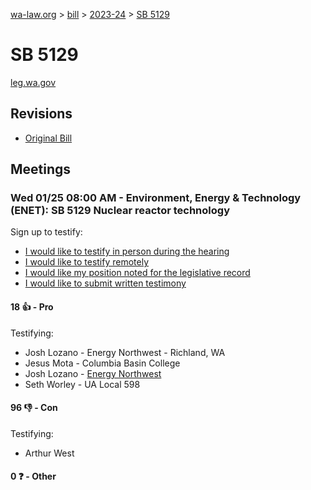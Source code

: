[wa-law.org](/) > [bill](/bill/) > [2023-24](/bill/2023-24/) > [SB 5129](/bill/2023-24/sb/5129/)

# SB 5129
[leg.wa.gov](https://app.leg.wa.gov/billsummary?BillNumber=5129&Year=2023&Initiative=false)

## Revisions
* [Original Bill](1/)

## Meetings
### Wed 01/25 08:00 AM - Environment, Energy & Technology (ENET): SB 5129 Nuclear reactor technology
Sign up to testify:
* [I would like to testify in person during the hearing](https://app.leg.wa.gov/csi/Testifier/Add?chamber=House&mId=30472&aId=149480&caId=20568&tId=1)
* [I would like to testify remotely](https://app.leg.wa.gov/csi/Testifier/Add?chamber=House&mId=30472&aId=149480&caId=20568&tId=2)
* [I would like my position noted for the legislative record](https://app.leg.wa.gov/csi/Testifier/Add?chamber=House&mId=30472&aId=149480&caId=20568&tId=3)
* [I would like to submit written testimony](https://app.leg.wa.gov/csi/Testifier/Add?chamber=House&mId=30472&aId=149480&caId=20568&tId=4)

#### 18 👍 - Pro
Testifying:
* Josh Lozano - Energy Northwest - Richland, WA
* Jesus Mota - Columbia Basin College
* Josh Lozano - [Energy Northwest](/org/energy_northwest/)
* Seth  Worley - UA Local 598

#### 96 👎 - Con
Testifying:
* Arthur West

#### 0 ❓ - Other
